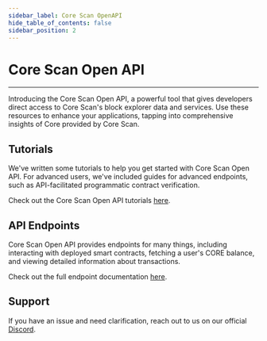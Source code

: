 ```yaml
---
sidebar_label: Core Scan OpenAPI
hide_table_of_contents: false
sidebar_position: 2
---
```


# Core Scan Open API
---

Introducing the Core Scan Open API, a powerful tool that gives developers direct access to Core Scan's block explorer data and services. Use these resources to enhance your applications, tapping into comprehensive insights of Core provided by Core Scan. 

## Tutorials

We've written some tutorials to help you get started with Core Scan Open API. For advanced users, we've included guides for advanced endpoints, such as API-facilitated programmatic contract verification.

Check out the Core Scan Open API tutorials [here](https://docs.coredao.org/docs/api/core-api-tutorials).

## API Endpoints

Core Scan Open API provides endpoints for many things, including interacting with deployed smart contracts, fetching a user's CORE balance, and viewing detailed information about transactions.

Check out the full endpoint documentation [here](https://docs.coredao.org/docs/api/core-api-docs).

## Support

If you have an issue and need clarification, reach out to us on our official [Discord](https://discord.com/invite/coredaoofficial).

